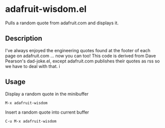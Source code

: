 # adafruit-wisdom.el

Pulls a random quote from adafruit.com and displays it. 

## Description

I've always enjoyed the engineering quotes found at the footer of
each page on adafruit.com ... now you can too!  This code is
derived from Dave Pearson's dad-joke.el, except adafruit.com
publishes their quotes as rss so we have to deal with that.
i
## Usage

Display a random quote in the minibuffer

    M-x adafruit-wisdom

Insert a random quote into current buffer

    C-u M-x adafruit-wisdom

